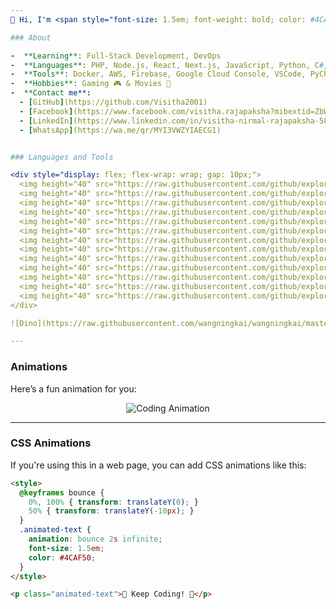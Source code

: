 ```yaml
---
👋 Hi, I'm <span style="font-size: 1.5em; font-weight: bold; color: #4CAF50;">Visitha Nirmal</span>, a passionate self-taught full-stack developer 🚀.

### About

-  **Learning**: Full-Stack Development, DevOps  
-  **Languages**: PHP, Node.js, React, Next.js, JavaScript, Python, C#, Java, Spring Boot, MongoDB, PostgreSQL, MySQL, FastAPI, Django, Laravel  
-  **Tools**: Docker, AWS, Firebase, Google Cloud Console, VSCode, PyCharm, IntelliJ  
-  **Hobbies**: Gaming 🎮 & Movies 🎥  
-  **Contact me**:
  - [GitHub](https://github.com/Visitha2001)
  - [Facebook](https://www.facebook.com/visitha.rajapaksha?mibextid=ZbWKwL)
  - [LinkedIn](https://www.linkedin.com/in/visitha-nirmal-rajapaksha-5809a3300)
  - [WhatsApp](https://wa.me/qr/MYI3VWZYIAECG1)


### Languages and Tools

<div style="display: flex; flex-wrap: wrap; gap: 10px;">
  <img height="40" src="https://raw.githubusercontent.com/github/explore/80688e429a7d4ef2fca1e82350fe8e3517d3494d/topics/php/php.png" alt="PHP">
  <img height="40" src="https://raw.githubusercontent.com/github/explore/8a8a8b99358e1c98fdb6d0f5d682f0a9f606d3cb/topics/nodejs/nodejs.png" alt="Node.js">
  <img height="40" src="https://raw.githubusercontent.com/github/explore/8a8a8b99358e1c98fdb6d0f5d682f0a9f606d3cb/topics/react/react.png" alt="React">
  <img height="40" src="https://raw.githubusercontent.com/github/explore/8a8a8b99358e1c98fdb6d0f5d682f0a9f606d3cb/topics/nextjs/nextjs.png" alt="Next.js">
  <img height="40" src="https://raw.githubusercontent.com/github/explore/80688e429a7d4ef2fca1e82350fe8e3517d3494d/topics/python/python.png" alt="Python">
  <img height="40" src="https://raw.githubusercontent.com/github/explore/8a8a8b99358e1c98fdb6d0f5d682f0a9f606d3cb/topics/csharp/csharp.png" alt="C#">
  <img height="40" src="https://raw.githubusercontent.com/github/explore/8a8a8b99358e1c98fdb6d0f5d682f0a9f606d3cb/topics/java/java.png" alt="Java">
  <img height="40" src="https://raw.githubusercontent.com/github/explore/8a8a8b99358e1c98fdb6d0f5d682f0a9f606d3cb/topics/springboot/springboot.png" alt="Spring Boot">
  <img height="40" src="https://raw.githubusercontent.com/github/explore/8a8a8b99358e1c98fdb6d0f5d682f0a9f606d3cb/topics/mongodb/mongodb.png" alt="MongoDB">
  <img height="40" src="https://raw.githubusercontent.com/github/explore/8a8a8b99358e1c98fdb6d0f5d682f0a9f606d3cb/topics/postgresql/postgresql.png" alt="PostgreSQL">
  <img height="40" src="https://raw.githubusercontent.com/github/explore/8a8a8b99358e1c98fdb6d0f5d682f0a9f606d3cb/topics/mysql/mysql.png" alt="MySQL">
  <img height="40" src="https://raw.githubusercontent.com/github/explore/8a8a8b99358e1c98fdb6d0f5d682f0a9f606d3cb/topics/docker/docker.png" alt="Docker">
  <img height="40" src="https://raw.githubusercontent.com/github/explore/8a8a8b99358e1c98fdb6d0f5d682f0a9f606d3cb/topics/aws/aws.png" alt="AWS">
</div>

![Dino](https://raw.githubusercontent.com/wangningkai/wangningkai/master/assets/dino.gif)

---
```


### Animations

Here’s a fun animation for you:

<div style="text-align: center;">
  <img src="https://media.giphy.com/media/3o7aD2d7hy9ktXNDP2/giphy.gif" alt="Coding Animation">
</div>

---

### CSS Animations

If you're using this in a web page, you can add CSS animations like this:

```html
<style>
  @keyframes bounce {
    0%, 100% { transform: translateY(0); }
    50% { transform: translateY(-10px); }
  }
  .animated-text {
    animation: bounce 2s infinite;
    font-size: 1.5em;
    color: #4CAF50;
  }
</style>

<p class="animated-text">🚀 Keep Coding! 🚀</p>
